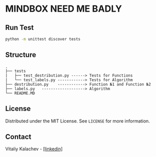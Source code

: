 # MINDBOX NEED ME BADLY

## Run Test

```sh
python -m unittest discover tests
```

## Structure
```
.
├── tests
|   ├── test_destribution.py ------> Tests for Functions
|   └── test_labels.py ------------> Tests for Algorithm
├── destribution.py    ------------> Function №1 and Function №2
├── labels.py   -------------------> Algorithm 
└── README.MD
```

## License

Distributed under the MIT License. See `LICENSE` for more information.

## Contact

Vitaliy Kalachev - <a href="https://www.linkedin.com/in/vitaliy-kalachev/">[linkedin]</a>
